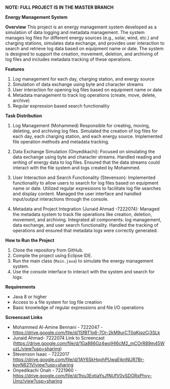**NOTE: FULL PROJECT IS IN THE MASTER BRANCH**

**Energy Management System**

**Overview**
This project is an energy management system developed as a simulation of data logging and metadata management. The system manages log files for different energy sources (e.g., solar, wind, etc.) and charging stations, simulates data exchange, and provides user interaction to search and retrieve log data based on equipment name or date.
The system is designed to support the creation, movement, deletion, and archiving of log files and includes metadata tracking of these operations.

**Features**
1. Log management for each day, charging station, and energy source
2. Simulation of data exchange using byte and character streams
3. User interaction for opening log files based on equipment name or date
4. Metadata management to track log operations (create, move, delete, archive)
5. Regular expression based search functionality

 **Task Distribution**
1. Log Management (Mohammed)
    Responsible for creating, moving, deleting, and archiving log files.
    Simulated the creation of log files for each day, each charging station, and each energy source.
    Implemented file operation methods and metadata tracking.

2. Data Exchange Simulation (Onyedikachi):
    Focused on simulating the data exchange using byte and character streams.
    Handled reading and writing of energy data to log files.
    Ensured that the data streams could interact with the file system and logs created by Mohammed.

3. User Interaction and Search Functionality (Stevenson):
    Implemented functionality to allow users to search for log files based on equipment name or date.
    Utilized regular expressions to facilitate log file searches and display content.
    Managed the user interface and handled input/output interactions through the console.

4. Metadata and Project Integration (Junaid Ahmad -7222074):
   Managed the metadata system to track file operations like creation, deletion, movement, and archiving.
   Integrated all components: log management, data exchange, and user search functionality.
   Handled the tracking of operations and ensured that metadata logs were correctly generated.

**How to Run the Project**
1. Clone the repository from GitHub.
2. Compile the project using  Eclipse IDE.
3. Run the main class (`Main.java`) to simulate the energy management system.
4. Use the console interface to interact with the system and search for logs.

**Requirements**
- Java 8 or higher
- Access to a file system for log file creation
- Basic knowledge of regular expressions and file I/O operations

**Screencast Links**  
- Mohammed Al-Amine Bennani - 7222047 - https://drive.google.com/file/d/1SfBT1o6-7Or-2kM9urCT0qKjqzCj3SLk
- Junaid Ahmad- 7222074 Link to Screencast (https://drive.google.com/file/d/1Ga886Gz4woIHI6cM2_mCOrR89m45WuzL/view?usp=sharing)
- Stevenson Isaac - 7222017  https://drive.google.com/file/d/1AY6SkHqyhPUwaEjknNUR7Br-koyN621V/view?usp=sharing
- Onyedikachi Onah - 7221960 - https://drive.google.com/file/d/1hiu3EqtiaYsJfNUfV0vSDORxPhvy-Umz/view?usp=sharing
